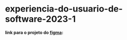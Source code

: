 # experiencia-do-usuario-de-software-2023-1

**link para o projeto do [figma](https://www.figma.com/files/project/93187833/Projeto---Experi%C3%AAncia-do-Usu%C3%A1rio-de-Software?fuid=1241521863519618189):**
